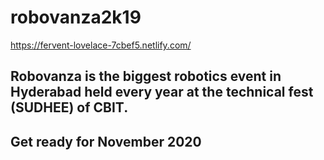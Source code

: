 # robovanza2k19

https://fervent-lovelace-7cbef5.netlify.com/


## Robovanza is the biggest robotics event in Hyderabad held every year at the technical fest (SUDHEE) of CBIT. 

## Get ready for November 2020
